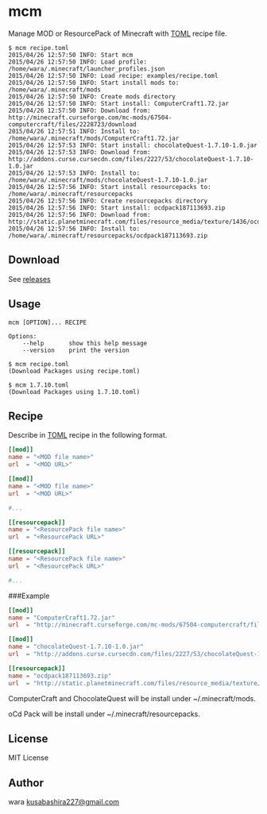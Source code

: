 mcm
===
Manage MOD or ResourcePack of Minecraft
with [TOML](https://github.com/toml-lang/toml) recipe file.

```
$ mcm recipe.toml 
2015/04/26 12:57:50 INFO: Start mcm
2015/04/26 12:57:50 INFO: Load profile: /home/wara/.minecraft/launcher_profiles.json
2015/04/26 12:57:50 INFO: Load recipe: examples/recipe.toml
2015/04/26 12:57:50 INFO: Start install mods to: /home/wara/.minecraft/mods
2015/04/26 12:57:50 INFO: Create mods directory
2015/04/26 12:57:50 INFO: Start install: ComputerCraft1.72.jar
2015/04/26 12:57:50 INFO: Download from: http://minecraft.curseforge.com/mc-mods/67504-computercraft/files/2228723/download
2015/04/26 12:57:51 INFO: Install to: /home/wara/.minecraft/mods/ComputerCraft1.72.jar
2015/04/26 12:57:53 INFO: Start install: chocolateQuest-1.7.10-1.0.jar
2015/04/26 12:57:53 INFO: Download from: http://addons.curse.cursecdn.com/files/2227/53/chocolateQuest-1.7.10-1.0.jar
2015/04/26 12:57:53 INFO: Install to: /home/wara/.minecraft/mods/chocolateQuest-1.7.10-1.0.jar
2015/04/26 12:57:56 INFO: Start install resourcepacks to: /home/wara/.minecraft/resourcepacks
2015/04/26 12:57:56 INFO: Create resourcepacks directory
2015/04/26 12:57:56 INFO: Start install: ocdpack187113693.zip
2015/04/26 12:57:56 INFO: Download from: http://static.planetminecraft.com/files/resource_media/texture/1436/ocdpack187113693.zip
2015/04/26 12:57:56 INFO: Install to: /home/wara/.minecraft/resourcepacks/ocdpack187113693.zip
```

Download
-----
See [releases](https://github.com/kusabashira/mcm/releases)

Usage
------
```
mcm [OPTION]... RECIPE

Options:
	--help       show this help message
	--version    print the version

$ mcm recipe.toml
(Download Packages using recipe.toml)

$ mcm 1.7.10.toml
(Download Packages using 1.7.10.toml)
```

Recipe
------
Describe in [TOML](https://github.com/toml-lang/toml) recipe
in the following format.

```toml
[[mod]]
name = "<MOD file name>"
url  = "<MOD URL>"

[[mod]]
name = "<MOD file name>"
url  = "<MOD URL>"

#...

[[resourcepack]]
name = "<ResourcePack file name>"
url  = "<ResourcePack URL>"

[[resourcepack]]
name = "<ResourcePack file name>"
url  = "<ResourcePack URL>"

#...
```

###Example
```toml
[[mod]]
name = "ComputerCraft1.72.jar"
url  = "http://minecraft.curseforge.com/mc-mods/67504-computercraft/files/2228723/download"

[[mod]]
name = "chocolateQuest-1.7.10-1.0.jar"
url  = "http://addons.curse.cursecdn.com/files/2227/53/chocolateQuest-1.7.10-1.0.jar"

[[resourcepack]]
name = "ocdpack187113693.zip"
url  = "http://static.planetminecraft.com/files/resource_media/texture/1436/ocdpack187113693.zip"
```
ComputerCraft and ChocolateQuest will be install
under ~/.minecraft/mods.

oCd Pack will be install under ~/.minecraft/resourcepacks.

License
--------
MIT License

Author
-------
wara <kusabashira227@gmail.com>
